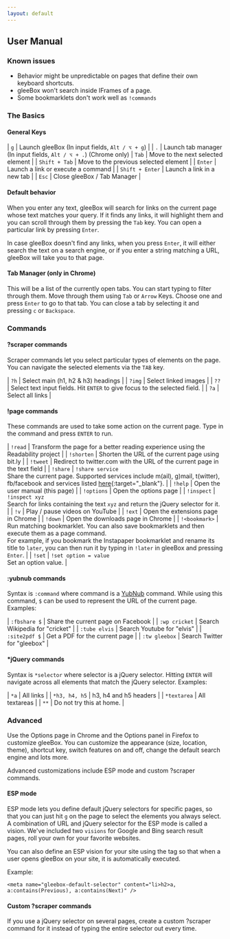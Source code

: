 ```yaml
---
layout: default
---
```


## User Manual

### Known issues

* Behavior might be unpredictable on pages that define their own keyboard shortcuts.
* gleeBox won't search inside IFrames of a page.
* Some bookmarklets don't work well as `!commands`

### The Basics

#### General Keys

| `g` | Launch gleeBox (In input fields, `Alt / ⌥ + g`) |
| `.` | Launch tab manager (In input fields, `Alt / ⌥ + .`) (Chrome only)
| `Tab` | Move to the next selected element |
| `Shift + Tab` | Move to the previous selected element |
| `Enter` | Launch a link or execute a command |
| `Shift + Enter` | Launch a link in a new tab |
| `Esc` | Close gleeBox / Tab Manager |

#### Default behavior

When you enter any text, gleeBox will search for links on the current page whose text matches your query. If it finds any links, it will highlight them and you can scroll through them by pressing the `Tab` key. You can open a particular link by pressing `Enter`.

In case gleeBox doesn't find any links, when you press `Enter`, it will either search the text on a search engine, or if you enter a string matching a URL, gleeBox will take you to that page.

#### Tab Manager (only in Chrome)

This will be a list of the currently open tabs. You can start typing to filter through them. Move through them using `Tab` or `Arrow` Keys. Choose one and press `Enter` to go to that tab. You can close a tab by selecting it and pressing `c` or `Backspace`.

### Commands

#### ?scraper commands

Scraper commands let you select particular types of elements on the page. You can navigate the selected elements via the `TAB` key.

| `?h` | Select main (h1, h2 & h3) headings |
| `?img` | Select linked images |
| `??` | Select text input fields. Hit `ENTER` to give focus to the selected field. |
| `?a` | Select all links |

#### !page commands

These commands are used to take some action on the current page. Type in the command and press `ENTER` to run.

| `!read` | Transform the page for a better reading experience using the Readability project |
| `!shorten` | Shorten the URL of the current page using bit.ly |
| `!tweet` | Redirect to twitter.com with the URL of the current page in the text field |
| `!share` | `!share service` <br> Share the current page. Supported services include m(ail), g)mail, t(witter), fb/facebook and services listed [here](https://www.addthis.com/services){:target="_blank"}. |
| `!help` | Open the user manual (this page) |
| `!options` | Open the options page |
| `!inspect` | `!inspect xyz` <br> Search for links containing the text `xyz` and return the jQuery selector for it. |
| `!v` | Play / pause videos on YouTube |
| `!ext` | Open the extensions page in Chrome |
| `!down` | Open the downloads page in Chrome |
| `!<bookmark>` | Run matching bookmarklet. You can also save bookmarklets and then execute them as a page command. <br> For example, if you bookmark the Instapaper bookmarklet and rename its title to `later`, you can then run it by typing in `!later` in gleeBox and pressing `Enter`. |
| `!set` | `!set option = value` <br> Set an option value. |

#### :yubnub commands

Syntax is `:command` where command is a [YubNub](http://yubnub.org/) command. While using this command, `$` can be used to represent the URL of the current page. Examples:

| `:fbshare $` | Share the current page on Facebook |
| `:wp cricket` | Search Wikipedia for "cricket" |
| `:tube elvis` | Search Youtube for "elvis" |
| `:site2pdf $` | Get a PDF for the current page |
| `:tw gleebox` | Search Twitter for "gleebox" |

#### \*jQuery commands

Syntax is `*selector` where selector is a jQuery selector. Hitting `ENTER` will navigate across all elements that match the jQuery selector. Examples:

| `*a` | All links |
| `*h3, h4, h5` | h3, h4 and h5 headers |
| `*textarea` | All textareas |
| `**` | Do not try this at home. |

### Advanced

Use the Options page in Chrome and the Options panel in Firefox to customize gleeBox. You can customize the appearance (size, location, theme), shortcut key, switch features on and off, change the default search engine and lots more.

Advanced customizations include ESP mode and custom ?scraper commands.

#### ESP mode
ESP mode lets you define default jQuery selectors for specific pages, so that you can just hit `g` on the page to select the elements you always select. A combination of URL and jQuery selector for the ESP mode is called a vision. We've included two `visions` for Google and Bing search result pages, roll your own for your favorite websites.

You can also define an ESP vision for your site using the <meta> tag so that when a user opens gleeBox on your site, it is automatically executed.

Example:

`<meta name="gleebox-default-selector" content="li>h2>a, a:contains(Previous), a:contains(Next)" />`

#### Custom ?scraper commands
If you use a jQuery selector on several pages, create a custom ?scraper command for it instead of typing the entire selector out every time.

